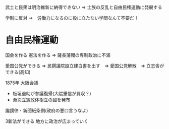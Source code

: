 #

武士と民衆は明治維新に納得できない
=> 士族の反乱と自由民権運動に発展する

 学制に反対
 ->　労働力になるのに役に立たない学問なんて不要だ！

# 自由民権運動

国会を作る
憲法を作る
=> 薩長藩閥の専制政治に不満

愛国公党ができる => 民撰議院設立建白書を出す　=> 愛国公党解散　=> 立志舎ができる(高知)

1875年 大阪会議
- 板垣退助が参議復帰(大隈重信が買収？)
- 漸次立憲政体樹立の詔を発布

讒謗律・新聞紙条例(政府の悪口言うなよ)

3新法ができる
地方に政治が広まっていく


